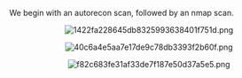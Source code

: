We begin with an autorecon scan, followed by an nmap scan.

<center>

![1422fa228645db8325993638401f751d.png](../../_resources/1422fa228645db8325993638401f751d.png)

![40c6a4e5aa7e17de9c78db3393f2b60f.png](../../_resources/40c6a4e5aa7e17de9c78db3393f2b60f.png)

![f82c683fe31af33de7f187e50d37a5e5.png](../../_resources/f82c683fe31af33de7f187e50d37a5e5.png)

</center>